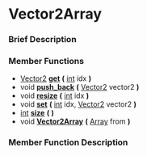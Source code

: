 #  Vector2Array  

###  Brief Description  


###  Member Functions 
  * [Vector2](class_vector2)  **[get](#get)**  **(** [int](class_int) idx  **)**
  * void  **[push_back](#push_back)**  **(** [Vector2](class_vector2) vector2  **)**
  * void  **[resize](#resize)**  **(** [int](class_int) idx  **)**
  * void  **[set](#set)**  **(** [int](class_int) idx, [Vector2](class_vector2) vector2  **)**
  * [int](class_int)  **[size](#size)**  **(** **)**
  * void  **[Vector2Array](#Vector2Array)**  **(** [Array](class_array) from  **)**

###  Member Function Description  
